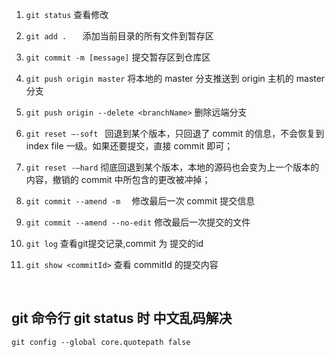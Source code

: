 1. `git status`  查看修改

2. `git add .   `     添加当前目录的所有文件到暂存区

3. `git commit -m [message]`     提交暂存区到仓库区

4. `git push origin master`       将本地的 master 分支推送到 origin 主机的 master 分支

5.  `git push origin --delete <branchName>`   删除远端分支

6.  `git reset –-soft ` 回退到某个版本，只回退了 commit 的信息，不会恢复到 index file 一级。如果还要提交，直接 commit 即可；

7.  `git reset -–hard` 彻底回退到某个版本，本地的源码也会变为上一个版本的内容，撤销的 commit 中所包含的更改被冲掉；

8.  `git commit --amend -m  `  修改最后一次 commit 提交信息

9.  `git commit --amend --no-edit`  修改最后一次提交的文件 

10.  `git log`  查看git提交记录,commit 为 提交的id

11.  `git show <commitId>` 查看  commitId 的提交内容

  ​    





## git 命令行 git status 时 中文乱码解决

```shell
git config --global core.quotepath false
```


